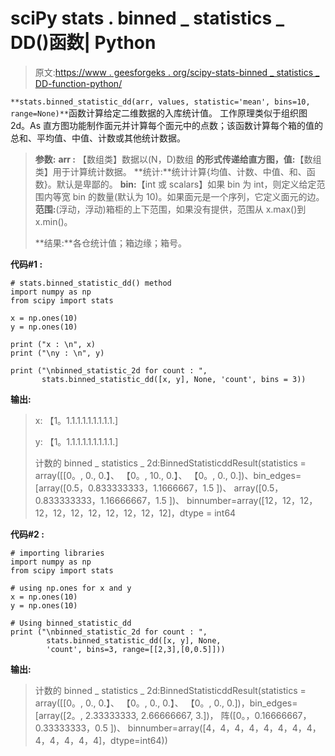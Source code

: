 # sciPy stats . binned _ statistics _ DD()函数| Python

> 原文:[https://www . geesforgeks . org/scipy-stats-binned _ statistics _ DD-function-python/](https://www.geeksforgeeks.org/scipy-stats-binned_statistic_dd-function-python/)

`**stats.binned_statistic_dd(arr, values, statistic='mean', bins=10, range=None)**`函数计算给定二维数据的入库统计值。
工作原理类似于组织图 2d。As 直方图功能制作面元并计算每个面元中的点数；该函数计算每个箱的值的总和、平均值、中值、计数或其他统计数据。

> **参数:**
> **arr :** 【数组类】数据以(N，D)数组
> **的形式传递给直方图，值:**【数组类】用于计算统计数据。
> **统计:**统计计算{均值、计数、中值、和、函数}。默认是卑鄙的。
> **bin:**【int 或 scalars】如果 bin 为 int，则定义给定范围内等宽 bin 的数量(默认为 10)。如果面元是一个序列，它定义面元的边。
> **范围:**(浮动，浮动)箱柜的上下范围，如果没有提供，范围从 x.max()到 x.min()。
> 
> **结果:**各仓统计值；箱边缘；箱号。

**代码#1 :**

```
# stats.binned_statistic_dd() method 
import numpy as np
from scipy import stats

x = np.ones(10)
y = np.ones(10)

print ("x : \n", x)
print ("\ny : \n", y)

print ("\nbinned_statistic_2d for count : ", 
       stats.binned_statistic_dd([x, y], None, 'count', bins = 3))
```

**输出:**

> x:
> 【1。1.1.1.1.1.1.1.1.1.]
> 
> y:
> 【1。1.1.1.1.1.1.1.1.1.]
> 
> 计数的 binned _ statistics _ 2d:BinnedStatisticddResult(statistics = array([[0。, 0., 0.】、
> 【0。, 10., 0.】、
> 【0。, 0., 0.])、bin_edges=[array([0.5，0.833333333，1.1666667，1.5 ])、
> array([0.5，0.833333333，1.16666667，1.5 ])、
> binnumber=array([12，12，12，12，12，12，12，12，12，12，12]，dtype = int64

**代码#2 :**

```
# importing libraries
import numpy as np
from scipy import stats

# using np.ones for x and y
x = np.ones(10)
y = np.ones(10)

# Using binned_statistic_dd
print ("\nbinned_statistic_2d for count : ", 
        stats.binned_statistic_dd([x, y], None,
        'count', bins=3, range=[[2,3],[0,0.5]]))
```

**输出:**

> 计数的 binned _ statistics _ 2d:BinnedStatisticddResult(statistics = array([[0。, 0., 0.】、
> 【0。, 0., 0.】、
> 【0。, 0., 0.])，bin_edges=[array([2。, 2.33333333, 2.66666667, 3.])，
> 阵([0。，0.16666667，0.33333333，0.5 ])、
> binnumber=array([4，4，4，4，4，4，4，4，4，4，4，4，4]，dtype=int64))